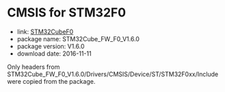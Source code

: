 CMSIS for STM32F0
=================

- link: [STM32CubeF0](http://www.st.com/stm32cubef0-pr)
- package name: STM32Cube_FW_F0_V1.6.0
- package version: V1.6.0
- download date: 2016-11-11

Only headers from STM32Cube_FW_F0_V1.6.0/Drivers/CMSIS/Device/ST/STM32F0xx/Include were copied from the package.
